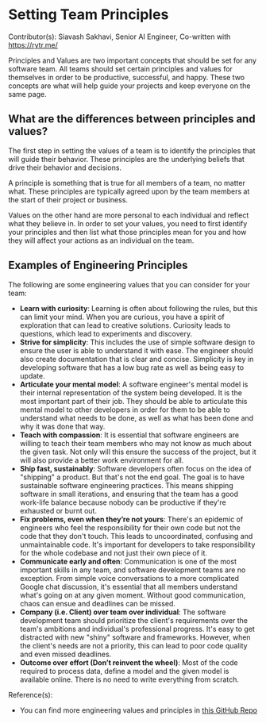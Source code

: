 # Setting Team Principles

Contributor(s): Siavash Sakhavi, Senior AI Engineer, Co-written with https://rytr.me/

Principles and Values are two important concepts that should be set for any software team. All teams should set certain principles and values for themselves in order to be productive, successful, and happy. These two concepts are what will help guide your projects and keep everyone on the same page.

## What are the differences between principles and values?

The first step in setting the values of a team is to identify the principles that will guide their behavior. These principles are the underlying beliefs that drive their behavior and decisions.

A principle is something that is true for all members of a team, no matter what. These principles are typically agreed upon by the team members at the start of their project or business.

Values on the other hand are more personal to each individual and reflect what they believe in. In order to set your values, you need to first identify your principles and then list what those principles mean for you and how they will affect your actions as an individual on the team.

## Examples of Engineering Principles

 The following are some engineering values that you can consider for your team:

-   **Learn with curiosity**: Learning is often about following the rules, but this can limit your mind. When you are curious, you have a spirit of exploration that can lead to creative solutions. Curiosity leads to questions, which lead to experiments and discovery.
-   **Strive for simplicity**: This includes the use of simple software design to ensure the user is able to understand it with ease. The engineer should also create documentation that is clear and concise. Simplicity is key in developing software that has a low bug rate as well as being easy to update.
-   **Articulate your mental model**: A software engineer's mental model is their internal representation of the system being developed. It is the most important part of their job. They should be able to articulate this mental model to other developers in order for them to be able to understand what needs to be done, as well as what has been done and why it was done that way.
-   **Teach with compassion**: It is essential that software engineers are willing to teach their team members who may not know as much about the given task. Not only will this ensure the success of the project, but it will also provide a better work environment for all.
-   **Ship fast, sustainably**: Software developers often focus on the idea of "shipping" a product. But that's not the end goal. The goal is to have sustainable software engineering practices. This means shipping software in small iterations, and ensuring that the team has a good work-life balance because nobody can be productive if they're exhausted or burnt out.
-   **Fix problems, even when they’re not yours**: There's an epidemic of engineers who feel the responsibility for their own code but not the code that they don't touch. This leads to uncoordinated, confusing and unmaintainable code. It's important for developers to take responsibility for the whole codebase and not just their own piece of it.
-   **Communicate early and often**: Communication is one of the most important skills in any team, and software development teams are no exception. From simple voice conversations to a more complicated Google chat discussion, it's essential that all members understand what's going on at any given moment. Without good communication, chaos can ensue and deadlines can be missed.
-   **Company (i.e. Client) over team over individual**: The software development team should prioritize the client's requirements over the team's ambitions and individual's professional progress. It's easy to get distracted with new "shiny" software and frameworks. However, when the client's needs are not a priority, this can lead to poor code quality and even missed deadlines. 
-   **Outcome over effort (Don’t reinvent the wheel)**:  Most of the code required to process data, define a model and  the given model is available online. There is no need to write everything from scratch. 

Reference(s):

- You can find more engineering values and principles in [this GitHub Repo](https://github.com/mgreiler/awesome-engineering-values)

